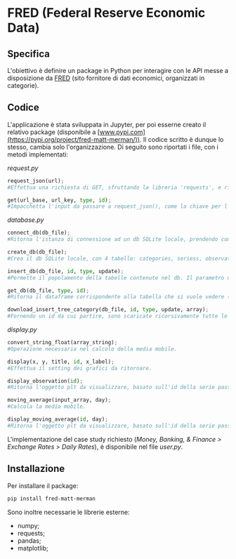 # FRED (Federal Reserve Economic Data)

## Specifica

L'obiettivo è definire un package in Python per interagire con le API messe a disposizione da [FRED](https://fred.stlouisfed.org/) (sito fornitore di dati economici, organizzati in categorie). 

## Codice

L'applicazione è stata sviluppata in Jupyter, per poi esserne creato il relativo package (disponibile a [www.pypi.com](https://pypi.org/project/fred-matt-merman/)). Il codice scritto è dunque lo stesso, cambia solo l'organizzazione. Di seguito sono riportati i file, con i metodi implementati:

_request.py_

```python
request_json(url);
#Effettua una richiesta di GET, sfruttando la libreria 'requests', e ritorna il file .json.

get(url_base, url_key, type, id);
#Impacchetta l'input da passare a request_json(), come la chiave per l'API e l'identificativo di ciò che si vuole scaricare (e.g. series, category).
```

_database.py_

```python
connect_db(db_file);
#Ritorna l'istanza di connessione ad un db SQLite locale, prendendo come parametro il nome del db (e.g. 'database.db').

create_db(db_file);
#Crea il db SQLite locale, con 4 tabelle: categories, seriess, observations, seriess_downloaded.

insert_db(db_file, id, type, update);
#Permette il popolamento della tabelle contenute nel db. Il parametro update consente di aggiornare le entries qualora queste fossero già presenti.

get_db(db_file, type, id);
#Ritorna il dataframe corrispondente alla tabella che si vuole vedere (i.e. categories, seriess, observations, seriess_downloaded).

download_insert_tree_category(db_file, id, type, update, array);
#Fornendo un id da cui partire, sono scaricate ricorsivamente tutte le sottocategorie figlie. Il metodo è molto lento, soprattutto se fornito un id 'alto', come lo 0. Per evitare di saturare il server FRED è stato inserito un timer, di 0.5 secondi tra due chiamate.
```

_display.py_

```python
convert_string_float(array_string);
#Operazione necessaria nel calcolo della media mobile.

display(x, y, title, id, x_label);
#Effettua il setting dei grafici da ritornare.

display_observation(id);
#Ritorna l'oggetto plt da visualizzare, basato sull'id della serie passata.

moving_average(input_array, day);
#Calcola la media mobile.

display_moving_average(id, day);
#Ritorna l'oggetto plt da visualizzare, basato sull'id della serie passata.
```

L'implementazione del case study richiesto (_Money, Banking, & Finance > Exchange Rates > Daily Rates_), è disponibile nel file _user.py_. 

## Installazione

Per installare il package:

```bash
pip install fred-matt-merman
```

Sono inoltre necessarie le librerie esterne:

* numpy;
* requests;
* pandas;
* matplotlib;


